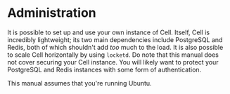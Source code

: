 # Administration

It is possible to set up and use your own instance of Cell. Itself, Cell is incredibly lightweight; its two main dependencies include PostgreSQL and Redis, both of which shouldn't add _too_ much to the load. It is also possible to scale Cell horizontally by using `locketd`. Do note that this manual does not cover securing your Cell instance. You will likely want to protect your PostgreSQL and Redis instances with some form of authentication.

This manual assumes that you're running Ubuntu.
